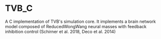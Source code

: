 # TVB_C
A C implementation of TVB's simulation core. It implements a brain network model composed of ReducedWongWang neural masses with feedback inhibition control (Schirner et al. 2018, Deco et al. 2014)
